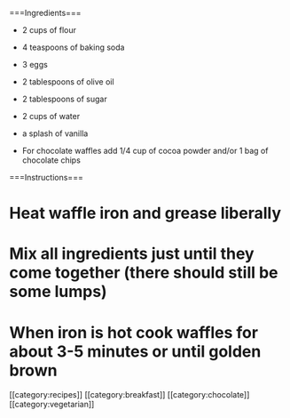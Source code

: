 ===Ingredients===

* 2 cups of flour

* 4 teaspoons of baking soda

* 3 eggs

* 2 tablespoons of olive oil

* 2 tablespoons of sugar

* 2 cups of water

* a splash of vanilla

* For chocolate waffles add 1/4 cup of cocoa powder and/or 1 bag of chocolate chips

===Instructions===

# Heat waffle iron and grease liberally 
# Mix all ingredients just until they come together (there should still be some lumps)
# When iron is hot cook waffles for about 3-5 minutes or until golden brown 

[[category:recipes]] [[category:breakfast]] [[category:chocolate]] [[category:vegetarian]]
